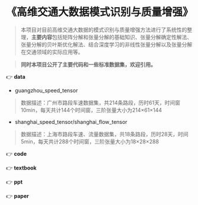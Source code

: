 # 《高维交通大数据模式识别与质量增强》

[^_^]:**数据质量增强**一直是交通大数据分析领域的研究热点。由于检测设备的失灵、数据记录错误和移动检测器渗透率较低等原因，现实中采集到的交通数据往往是**不完整的**，因此有必要对缺失的交通检测数据进行数据质量增强。在最新的相关研究中，基于**张量**的数据质量增强方法被证明是有效和易扩展的，同时张量分解还能够挖掘出高维交通数据中的**隐含模式**，有助于我们更好的理解交通数据和交通系统。

> 本项目对目前高维交通大数据的模式识别与质量增强方法进行了系统性的整理，**主要内容**包括矩阵分解和张量分解的基础知识、张量分解确定性解法、张量分解的贝叶斯优化解法、结合深度学习的非线性张量分解以及张量分解在交通领域的实际应用等。

> **同时本项目公开了主要代码和一些标准数据集，欢迎引用。**


:point_right: **data**

- guangzhou_speed_tensor
> 数据描述：广州市路段车速数据集，共214条路段，历时61天，时间窗10min，每天共计144个时间窗，三阶张量大小为214×61×144
- shanghai_speed_tensor/shanghai_flow_tensor
> 数据描述：上海市路段车速、流量数据集，共18条路段，历时28天，时间5min，每天共计288个时间窗，三阶张量大小为18×28×288

:point_right: **code**

:point_right: **textbook**

:point_right: **ppt**


:point_right: **paper**






